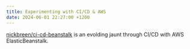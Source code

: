 ```yaml
---
title: Experimenting with CI/CD & AWS
date: 2024-06-01 22:27:00 +1200
---
```


[nickbreen/ci-cd-beanstalk](https://github.com/nickbreen/ci-cd-beanstalk) is an
evolding jaunt through CI/CD with AWS ElasticBeanstalk.
